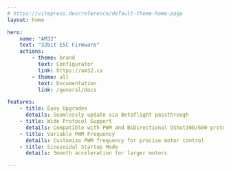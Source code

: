 ```yaml
---
# https://vitepress.dev/reference/default-theme-home-page
layout: home

hero:
    name: "AM32"
    text: "32bit ESC Firmware"
    actions:
        - theme: brand
          text: Configurator
          link: https://am32.ca
        - theme: alt
          text: Documentation
          link: /general/docs

features:
    - title: Easy Upgrades
      details: Seamlessly update via Betaflight passthrough
    - title: Wide Protocol Support
      details: Compatible with PWM and BiDirectional DShot300/600 protocols, with Betaflight and KISS Telemetry
    - title: Variable PWM Frequency
      details: Customize PWM frequency for precise motor control
    - title: Sinusoidal Startup Mode
      details: Smooth acceleration for larger motors

---
```

